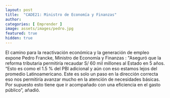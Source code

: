 ```yaml
---
layout: post
title:  "CADE21: Ministro de Economía y Finanzas" 
author: 
categories: [ Emprender ]
image: assets/images/pedro.jpg
featured: true
hidden: true
---
```

El camino para la reactivación económica y la generación de empleo expone Pedro Francke, Ministro de Economía y Finanzas : "Aseguró que la reforma tributaria permitiría recaudar S/ 60 mil millones al Estado en 5 años. “Esto es como el 1.5 % del PBI adicional y aún con eso estamos lejos del promedio Latinoamericano. Este es solo un paso en la dirección correcta eso nos permitiría avanzar mucho en la atención de necesidades básicas. Por supuesto esto tiene que ir acompañado con una eficiencia en el gasto público”, añadió.




<!-- #### So how do we do spoilers?

```html
<span class="spoiler">My hidden paragraph here.</span>
``` -->
